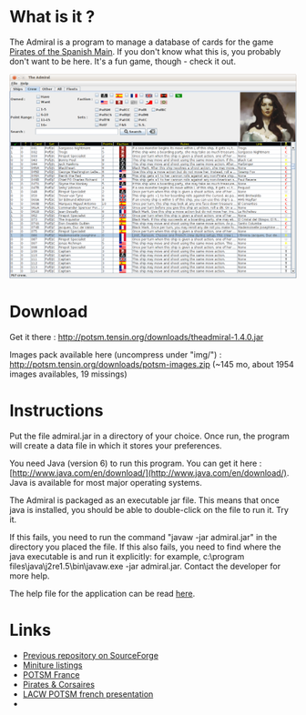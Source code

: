 # What is it ?

The Admiral is a program to manage a database of cards for the game [Pirates of the Spanish Main](en.wikipedia.org/wiki/Pirates_of_the_Spanish_Main). If you don't know what this is, you probably don't want to be here. It's a fun game, though - check it out.

![screenshot](https://github.com/SR-G/theadmiral/blob/master/screenshot.png?raw=true)

# Download

Get it there : http://potsm.tensin.org/downloads/theadmiral-1.4.0.jar

Images pack available here (uncompress under "img/") : http://potsm.tensin.org/downloads/potsm-images.zip (~145 mo, about 1954 images availables, 19 missings)

# Instructions

Put the file admiral.jar in a directory of your choice. Once run, the program will create a data file in which it stores your preferences.

You need Java (version 6) to run this program. You can get it here : [http://www.java.com/en/download/](http://www.java.com/en/download/). Java is available for most major operating systems.

The Admiral is packaged as an executable jar file. This means that once java is installed, you should be able to double-click on the file to run it. Try it.

If this fails, you need to run the command "javaw -jar admiral.jar" in the directory you placed the file.
If this also fails, you need to find where the java executable is and run it explicitly: for example, c:\program files\java\j2re1.5\bin\javaw.exe -jar admiral.jar. Contact the developer for more help.

The help file for the application can be read [here](https://github.com/SR-G/theadmiral/blob/master/src/main/resources/help/help.html).

# Links

* [Previous repository on SourceForge](http://theadmiral.sourceforge.net/)
* [Miniture listings](http://www.miniaturetrading.com/im/selectCard/game_id/34/goal/)
* [POTSM France](potsm-france.com)
* [Pirates & Corsaires](http://www.pirates-corsaires.com/)
* [LACW POTSM french presentation](http://lacfw.over-blog.net/article-pirates-of-the-spanish-main-51186703.html)
* 
